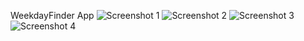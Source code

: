 WeekdayFinder App
![Screenshot 1](https://raw.githubusercontent.com/gurinfilipp/WeekdayFinder/main/WeekdayFinder/Screenshots/Screenshot01.png)
![Screenshot 2](https://raw.githubusercontent.com/gurinfilipp/WeekdayFinder/main/WeekdayFinder/Screenshots/Screenshot02.png)
![Screenshot 3](https://raw.githubusercontent.com/gurinfilipp/WeekdayFinder/main/WeekdayFinder/Screenshots/Screenshot03.png)
![Screenshot 4](https://raw.githubusercontent.com/gurinfilipp/WeekdayFinder/main/WeekdayFinder/Screenshots/Screenshot04.png)
